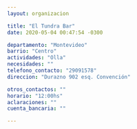 ```yaml
---
layout: organizacion

title: "El Tundra Bar"
date: 2020-05-04 00:47:54 -0300

departamento: "Montevideo"
barrio: "Centro"
actividades: "Olla"
necesidades: ""
telefono_contacto: "29091578"
direccion: "Durazno 902 esq. Convención"

otros_contactos: ""
horario: "12:00hs"
aclaraciones: ""
cuenta_bancaria: ""

---
```

